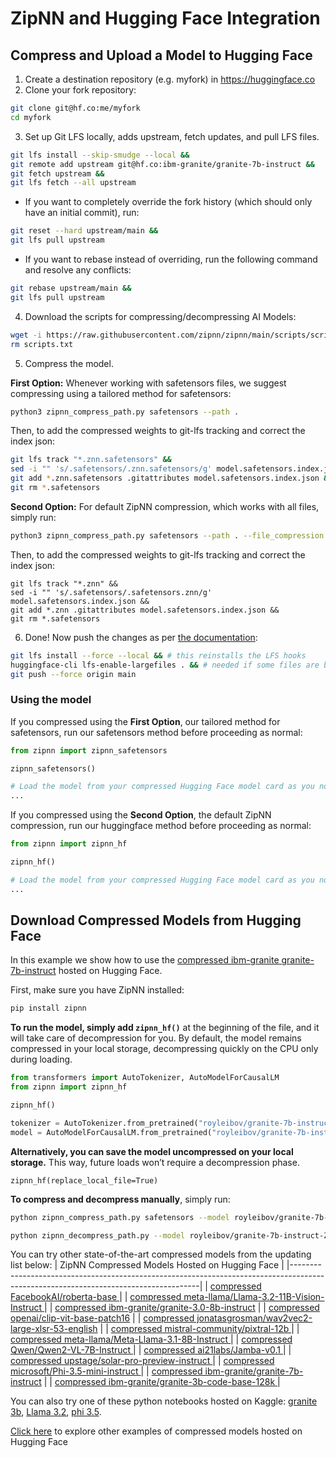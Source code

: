 # ZipNN and Hugging Face Integration

## Compress and Upload a Model to Hugging Face
1. Create a destination repository (e.g. myfork) in https://huggingface.co
2. Clone your fork repository: 
```bash
git clone git@hf.co:me/myfork
cd myfork
```
3. Set up Git LFS locally, adds upstream, fetch updates, and pull LFS files.
```bash
git lfs install --skip-smudge --local &&
git remote add upstream git@hf.co:ibm-granite/granite-7b-instruct &&
git fetch upstream &&
git lfs fetch --all upstream
```

* If you want to completely override the fork history (which should only have an initial commit), run:
```bash
git reset --hard upstream/main &&
git lfs pull upstream
```
* If you want to rebase instead of overriding, run the following command and resolve any conflicts:
```bash
git rebase upstream/main &&
git lfs pull upstream
```

4. Download the scripts for compressing/decompressing AI Models:
```bash
wget -i https://raw.githubusercontent.com/zipnn/zipnn/main/scripts/scripts.txt &&
rm scripts.txt
```

5. Compress the model.
 
**First Option:** Whenever working with safetensors files, we suggest compressing using a tailored method for safetensors:

```bash
python3 zipnn_compress_path.py safetensors --path .
```

Then, to add the compressed weights to git-lfs tracking and correct the index json:
```bash
git lfs track "*.znn.safetensors" &&
sed -i "" 's/.safetensors/.znn.safetensors/g' model.safetensors.index.json &&
git add *.znn.safetensors .gitattributes model.safetensors.index.json &&
git rm *.safetensors
```

**Second Option:** For default ZipNN compression, which works with all files, simply run:

```bash
python3 zipnn_compress_path.py safetensors --path . --file_compression
```

Then, to add the compressed weights to git-lfs tracking and correct the index json:
```
git lfs track "*.znn" &&
sed -i "" 's/.safetensors/.safetensors.znn/g' model.safetensors.index.json &&
git add *.znn .gitattributes model.safetensors.index.json &&
git rm *.safetensors
```

6. Done! Now push the changes as per [the documentation](https://huggingface.co/docs/hub/repositories-getting-started#set-up):
```bash
git lfs install --force --local && # this reinstalls the LFS hooks
huggingface-cli lfs-enable-largefiles . && # needed if some files are bigger than 5GB
git push --force origin main
```

### Using the model
If you compressed using the **First Option**, our tailored method for safetensors, run our safetensors method before proceeding as normal:

```python
from zipnn import zipnn_safetensors

zipnn_safetensors()

# Load the model from your compressed Hugging Face model card as you normally would
...
```

If you compressed using the **Second Option**, the default ZipNN compression, run our huggingface method before proceeding as normal:
```python
from zipnn import zipnn_hf

zipnn_hf()

# Load the model from your compressed Hugging Face model card as you normally would
...
```

## Download Compressed Models from Hugging Face
In this example we show how to use the [compressed ibm-granite granite-7b-instruct](https://huggingface.co/royleibov/granite-7b-instruct-ZipNN-Compressed) hosted on Hugging Face.

First, make sure you have ZipNN installed:
```bash
pip install zipnn
```

**To run the model, simply add `zipnn_hf()`** at the beginning of the file, and it will take care of decompression for you. By default, the model remains compressed in your local storage, decompressing quickly on the CPU only during loading.


```python
from transformers import AutoTokenizer, AutoModelForCausalLM
from zipnn import zipnn_hf

zipnn_hf()

tokenizer = AutoTokenizer.from_pretrained("royleibov/granite-7b-instruct-ZipNN-Compressed")
model = AutoModelForCausalLM.from_pretrained("royleibov/granite-7b-instruct-ZipNN-Compressed")
```

**Alternatively, you can save the model uncompressed on your local storage.** This way, future loads won’t require a decompression phase.
```
zipnn_hf(replace_local_file=True)
```

**To compress and decompress manually**, simply run:
```bash
python zipnn_compress_path.py safetensors --model royleibov/granite-7b-instruct-ZipNN-Compressed --hf_cache
```

```bash
python zipnn_decompress_path.py --model royleibov/granite-7b-instruct-ZipNN-Compressed --hf_cache
```







You can try other state-of-the-art compressed models from the updating list below:
| ZipNN Compressed Models Hosted on Hugging Face                                                                                      |
|-------------------------------------------------------------------------------------------------------------------------------------|
| [ compressed FacebookAI/roberta-base ]( https://huggingface.co/royleibov/roberta-base-ZipNN-Compressed ) |
| [ compressed meta-llama/Llama-3.2-11B-Vision-Instruct ]( https://huggingface.co/royleibov/Llama-3.2-11B-Vision-Instruct-ZipNN-Compressed ) |
| [compressed ibm-granite/granite-3.0-8b-instruct](https://huggingface.co/royleibov/granite-3.0-8b-instruct-ZipNN-Compressed) |
| [compressed openai/clip-vit-base-patch16](https://huggingface.co/royleibov/clip-vit-base-patch16-ZipNN-Compressed) |
| [compressed jonatasgrosman/wav2vec2-large-xlsr-53-english](https://huggingface.co/royleibov/wav2vec2-large-xlsr-53-english-ZipNN-Compressed) |
| [ compressed mistral-community/pixtral-12b ]( https://huggingface.co/royleibov/pixtral-12b-ZipNN-Compressed ) |
| [ compressed meta-llama/Meta-Llama-3.1-8B-Instruct ]( https://huggingface.co/royleibov/Llama-3.1-8B-ZipNN-Compressed )              |
| [ compressed Qwen/Qwen2-VL-7B-Instruct ]( https://huggingface.co/royleibov/Qwen2-VL-7B-Instruct-ZipNN-Compressed )                  |
| [ compressed ai21labs/Jamba-v0.1 ]( https://huggingface.co/royleibov/Jamba-v0.1-ZipNN-Compressed )                                  |
| [ compressed upstage/solar-pro-preview-instruct ]( https://huggingface.co/royleibov/solar-pro-preview-instruct-ZipNN-Compressed )   |
| [ compressed microsoft/Phi-3.5-mini-instruct ]( https://huggingface.co/royleibov/Phi-3.5-mini-instruct-ZipNN-Compressed )           |
| [compressed ibm-granite/granite-7b-instruct](https://huggingface.co/royleibov/granite-7b-instruct-ZipNN-Compressed) |
| [ compressed ibm-granite/granite-3b-code-base-128k ]( https://huggingface.co/royleibov/granite-3b-code-base-128k-ZipNN-Compressed ) |  


You can also try one of these python notebooks hosted on Kaggle: [granite 3b](https://www.kaggle.com/code/royleibovitz/huggingface-granite-3b-example), [Llama 3.2](https://www.kaggle.com/code/royleibovitz/huggingface-llama-3-2-example), [phi 3.5](https://www.kaggle.com/code/royleibovitz/huggingface-phi-3-5-example).  

[Click here](../examples/README.md) to explore other examples of compressed models hosted on Hugging Face
